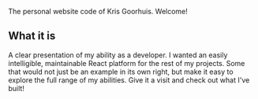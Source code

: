 The personal website code of Kris Goorhuis. Welcome!

## What it is
A clear presentation of my ability as a developer. I wanted an easily intelligible, maintainable React platform for the rest of my projects. Some that would not just be an example in its own right, but make it easy to explore the full range of my abilities. Give it a visit and check out what I've built!
